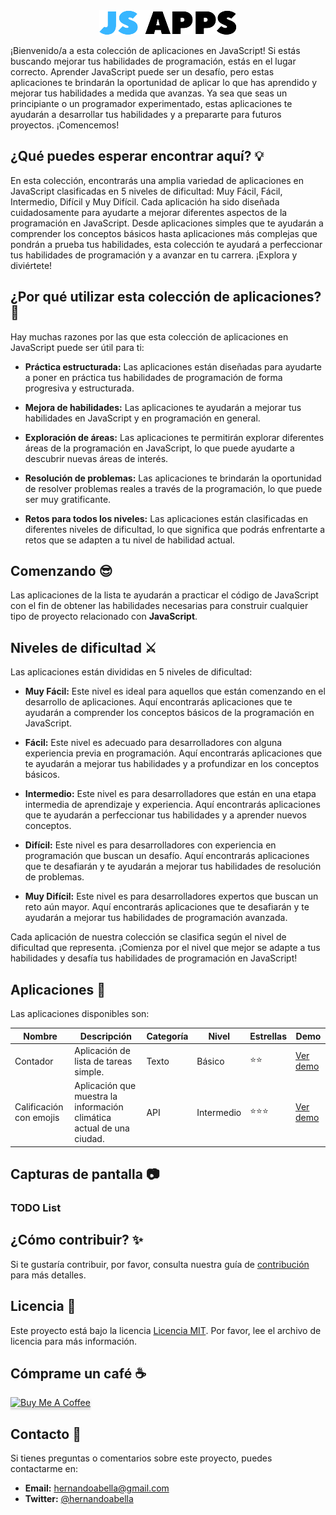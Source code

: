 <div align="center"><img src="/public/logo.png"></div>

¡Bienvenido/a a esta colección de aplicaciones en JavaScript! Si estás buscando mejorar tus habilidades de programación, estás en el lugar correcto. Aprender JavaScript puede ser un desafío, pero estas aplicaciones te brindarán la oportunidad de aplicar lo que has aprendido y mejorar tus habilidades a medida que avanzas. Ya sea que seas un principiante o un programador experimentado, estas aplicaciones te ayudarán a desarrollar tus habilidades y a prepararte para futuros proyectos. ¡Comencemos!

## ¿Qué puedes esperar encontrar aquí? 💡

En esta colección, encontrarás una amplia variedad de aplicaciones en JavaScript clasificadas en 5 niveles de dificultad: Muy Fácil, Fácil, Intermedio, Difícil y Muy Difícil. Cada aplicación ha sido diseñada cuidadosamente para ayudarte a mejorar diferentes aspectos de la programación en JavaScript. Desde aplicaciones simples que te ayudarán a comprender los conceptos básicos hasta aplicaciones más complejas que pondrán a prueba tus habilidades, esta colección te ayudará a perfeccionar tus habilidades de programación y a avanzar en tu carrera. ¡Explora y diviértete!

## ¿Por qué utilizar esta colección de aplicaciones? 🤔

Hay muchas razones por las que esta colección de aplicaciones en JavaScript puede ser útil para ti:

- **Práctica estructurada:** Las aplicaciones están diseñadas para ayudarte a poner en práctica tus habilidades de programación de forma progresiva y estructurada.

- **Mejora de habilidades:** Las aplicaciones te ayudarán a mejorar tus habilidades en JavaScript y en programación en general.

- **Exploración de áreas:** Las aplicaciones te permitirán explorar diferentes áreas de la programación en JavaScript, lo que puede ayudarte a descubrir nuevas áreas de interés.

- **Resolución de problemas:** Las aplicaciones te brindarán la oportunidad de resolver problemas reales a través de la programación, lo que puede ser muy gratificante.

- **Retos para todos los niveles:** Las aplicaciones están clasificadas en diferentes niveles de dificultad, lo que significa que podrás enfrentarte a retos que se adapten a tu nivel de habilidad actual.

## Comenzando 😎

Las aplicaciones de la lista te ayudarán a practicar el código de JavaScript con el fin de obtener las habilidades necesarias para construir cualquier tipo de proyecto relacionado con **JavaScript**.

## Niveles de dificultad ⚔️

Las aplicaciones están divididas en 5 niveles de dificultad:

- **Muy Fácil:** Este nivel es ideal para aquellos que están comenzando en el desarrollo de aplicaciones. Aquí encontrarás aplicaciones que te ayudarán a comprender los conceptos básicos de la programación en JavaScript.

- **Fácil:** Este nivel es adecuado para desarrolladores con alguna experiencia previa en programación. Aquí encontrarás aplicaciones que te ayudarán a mejorar tus habilidades y a profundizar en los conceptos básicos.

- **Intermedio:** Este nivel es para desarrolladores que están en una etapa intermedia de aprendizaje y experiencia. Aquí encontrarás aplicaciones que te ayudarán a perfeccionar tus habilidades y a aprender nuevos conceptos.

- **Difícil:** Este nivel es para desarrolladores con experiencia en programación que buscan un desafío. Aquí encontrarás aplicaciones que te desafiarán y te ayudarán a mejorar tus habilidades de resolución de problemas.

- **Muy Difícil:** Este nivel es para desarrolladores expertos que buscan un reto aún mayor. Aquí encontrarás aplicaciones que te desafiarán y te ayudarán a mejorar tus habilidades de programación avanzada.

Cada aplicación de nuestra colección se clasifica según el nivel de dificultad que representa. ¡Comienza por el nivel que mejor se adapte a tus habilidades y desafía tus habilidades de programación en JavaScript!

## Aplicaciones 📱

Las aplicaciones disponibles son:

| Nombre                       | Descripción                                                           | Categoría | Nivel      | Estrellas  | Demo                                     |
| ---------------------------- | --------------------------------------------------------------------- | --------- | ---------- | ---------- | ---------------------------------------- |
| Contador                     | Aplicación de lista de tareas simple.                                 | Texto     | Básico     | ⭐⭐       | [Ver demo](https://todolist-demo.com)    |
| Calificación con emojis      | Aplicación que muestra la información climática actual de una ciudad. | API       | Intermedio | ⭐⭐⭐     | [Ver demo](https://weatherapp-demo.com)  |

## Capturas de pantalla 📷

### TODO List


## ¿Cómo contribuir? ✨

Si te gustaría contribuir, por favor, consulta nuestra guía de [contribución](./CONTRIBUTING.md) para más detalles.

## Licencia 📜

Este proyecto está bajo la licencia [Licencia MIT](./LICENSE.md). Por favor, lee el archivo de licencia para más información.

## Cómprame un café ☕

<a href="https://www.buymeacoffee.com/hernandoabella" target="_blank"><img src="https://www.buymeacoffee.com/assets/img/custom_images/orange_img.png" alt="Buy Me A Coffee" style="height: 41px !important;width: 174px !important;box-shadow: 0px 3px 2px 0px rgba(190, 190, 190, 0.5) !important;-webkit-box-shadow: 0px 3px 2px 0px rgba(190, 190, 190, 0.5) !important;" ></a>

## Contacto 📩

Si tienes preguntas o comentarios sobre este proyecto, puedes contactarme en:

- **Email:** hernandoabella@gmail.com
- **Twitter:** [@hernandoabella](https://twitter.com/hernandoabella)
